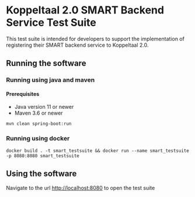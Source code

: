 # Koppeltaal 2.0 SMART Backend Service Test Suite
This test suite is intended for developers to support the implementation of registering their 
SMART backend service to Koppeltaal 2.0.

## Running the software

### Running using java and maven

#### Prerequisites
* Java version 11 or newer
* Maven 3.6 or newer

```shell script
mvn clean spring-boot:run
```

### Running using docker

```shell script
docker build . -t smart_testsuite && docker run --name smart_testsuite -p 8080:8080 smart_testsuite
```

## Using the software

Navigate to the url [http://localhost:8080](http://localhost:8080) to open the test suite
